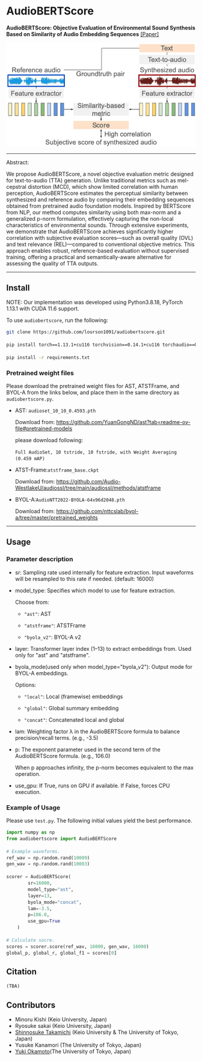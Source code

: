 # AudioBERTScore
**AudioBERTScore: Objective Evaluation of Environmental Sound Synthesis Based on Similarity of Audio Embedding Sequences**  [[Paper]](https://)

![Overview](./overview.png)

---
Abstract:

We propose AudioBERTScore, a novel objective evaluation metric designed for text-to-audio (TTA) generation. Unlike traditional metrics such as mel-cepstral distortion (MCD), which show limited correlation with human perception, AudioBERTScore estimates the perceptual similarity between synthesized and reference audio by comparing their embedding sequences obtained from pretrained audio foundation models. Inspired by BERTScore from NLP, our method computes similarity using both max-norm and a generalized p-norm formulation, effectively capturing the non-local characteristics of environmental sounds. Through extensive experiments, we demonstrate that AudioBERTScore achieves significantly higher correlation with subjective evaluation scores—such as overall quality (OVL) and text relevance (REL)—compared to conventional objective metrics. This approach enables robust, reference-based evaluation without supervised training, offering a practical and semantically-aware alternative for assessing the quality of TTA outputs.

---

## Install
NOTE: Our implementation was developed using Python3.8.18, PyTorch 1.13.1 with CUDA 11.6 support.

To use `audiobertscore`, run the following:

```bash
git clone https://github.com/lourson1091/audiobertscore.git

pip install torch==1.13.1+cu116 torchvision==0.14.1+cu116 torchaudio==0.13.1+cu116 -f https://download.pytorch.org/whl/torch_stable.html

pip install -r requirements.txt
```
 ### Pretrained weight files
Please download the pretrained weight files for AST, ATSTFrame, and BYOL-A from the links below, and place them in the same directory as <code>audiobertscore.py</code>.

- AST: <code>audioset_10_10_0.4593.pth</code>

    Download from:
    https://github.com/YuanGongND/ast?tab=readme-ov-file#pretrained-models

    please download following:

    <code>Full AudioSet, 10 tstride, 10 fstride, with Weight Averaging (0.459 mAP)</code>

- ATST-Frame:<code>atstframe_base.ckpt</code>

    Download from:
    https://github.com/Audio-WestlakeU/audiossl/tree/main/audiossl/methods/atstframe

- BYOL-A:<code>AudioNTT2022-BYOLA-64x96d2048.pth</code>

    Download from:
    https://github.com/nttcslab/byol-a/tree/master/pretrained_weights





---
## Usage
### Parameter description
- sr: Sampling rate used internally for feature extraction. Input waveforms will be resampled to this rate if needed. (default: 16000)

- model_type: Specifies which model to use for feature extraction. 

    Choose from:

    - <code>"ast"</code>: AST

    - <code>"atstframe"</code>: ATSTFrame

    - <code>"byola_v2"</code>: BYOL-A v2

- layer: Transformer layer index (1–13) to extract embeddings from.     Used only for "ast" and "atstframe".

- byola_mode(used only when model_type="byola_v2"): Output mode for BYOL-A embeddings. 

    Options:

    - <code>"local"</code>: Local (framewise) embeddings

    - <code>"global"</code>: Global summary embedding

    - <code>"concat"</code>: Concatenated local and global

- lam: Weighting factor λ in the AudioBERTScore formula to balance precision/recall terms. (e.g., -3.5)

- p: The exponent parameter used in the second term of the AudioBERTScore formula. (e.g., 106.0)

    When p approaches infinity, the p-norm becomes equivalent to the max operation.

- use_gpu: If True, runs on GPU if available. If False, forces CPU execution.

### Example of Usage
Please use <code>test.py</code>. The following initial values yield the best performance.

```python
import numpy as np
from audiobertscore import AudioBERTScore

# Example waveforms.
ref_wav = np.random.rand(10009)
gen_wav = np.random.rand(10003)

scorer = AudioBERTScore(
        sr=16000,
        model_type="ast",
        layer=13, 
        byola_mode="concat",
        lam=-3.5,
        p=106.0,
        use_gpu=True
    )

# Calculate socre.
scores = scorer.score(ref_wav, 16000, gen_wav, 16000)
global_p, global_r, global_f1 = scores[0]
```

## Citation
```tex
(TBA)
```

## Contributors
- Minoru Kishi (Keio University, Japan)
- Ryosuke sakai (Keio University, Japan)
- [Shinnosuke Takamichi](https://sites.google.com/site/shinnosuketakamichi/home) (Keio University & The University of Tokyo, Japan)
- Yusuke Kanamori (The University of Tokyo, Japan)
- [Yuki Okamoto](https://sites.google.com/view/yuki-okamoto/home)(The University of Tokyo, Japan)

